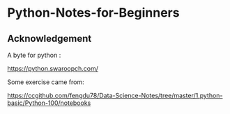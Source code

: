 # Python-Notes-for-Beginners



## Acknowledgement

A byte for python : 

https://python.swaroopch.com/

Some exercise came from:

https://ccgithub.com/fengdu78/Data-Science-Notes/tree/master/1.python-basic/Python-100/notebooks

